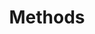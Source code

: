 ---
title: "Methods"
resources:
  - id: guide
    title: "Study Guide"
    type: pdf
    url: /assets/javaStudyGuide/pdf/Methods.pdf
---